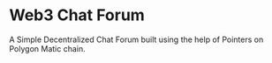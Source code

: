 # Web3 Chat Forum

A Simple Decentralized Chat Forum built using the help of Pointers on Polygon Matic chain.
